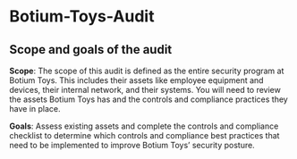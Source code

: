 # Botium-Toys-Audit

## Scope and goals of the audit

**Scope**: The scope of this audit is defined as the entire security program at Botium
Toys. This includes their assets like employee equipment and devices, their internal
network, and their systems. You will need to review the assets Botium Toys has and the
controls and compliance practices they have in place.

**Goals**: Assess existing assets and complete the controls and compliance checklist to
determine which controls and compliance best practices that need to be implemented
to improve Botium Toys’ security posture.
